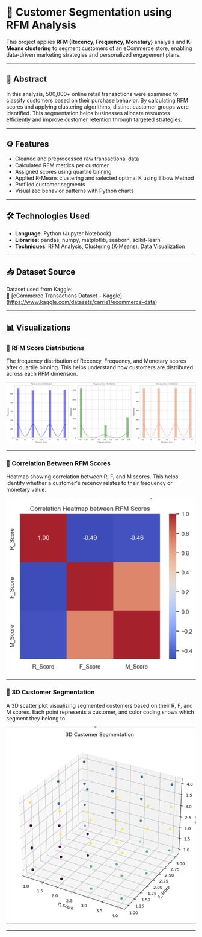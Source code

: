 # 🧠 Customer Segmentation using RFM Analysis

This project applies **RFM (Recency, Frequency, Monetary)** analysis and **K-Means clustering** to segment customers of an eCommerce store, enabling data-driven marketing strategies and personalized engagement plans.

---

## 📌 Abstract

In this analysis, 500,000+ online retail transactions were examined to classify customers based on their purchase behavior. By calculating RFM scores and applying clustering algorithms, distinct customer groups were identified. This segmentation helps businesses allocate resources efficiently and improve customer retention through targeted strategies.

---

## ⚙️ Features

- Cleaned and preprocessed raw transactional data
- Calculated RFM metrics per customer
- Assigned scores using quartile binning
- Applied K-Means clustering and selected optimal K using Elbow Method
- Profiled customer segments
- Visualized behavior patterns with Python charts

---

## 🛠️ Technologies Used

- **Language**: Python (Jupyter Notebook)
- **Libraries**: pandas, numpy, matplotlib, seaborn, scikit-learn
- **Techniques**: RFM Analysis, Clustering (K-Means), Data Visualization

---

## 📥 Dataset Source

Dataset used from Kaggle:  
🔗 [eCommerce Transactions Dataset – Kaggle] (https://www.kaggle.com/datasets/carrie1/ecommerce-data)

---

## 📊 Visualizations

### 📌 RFM Score Distributions
The frequency distribution of Recency, Frequency, and Monetary scores after quartile binning. This helps understand how customers are distributed across each RFM dimension.

![RFM Score Distributions](images/RFM_Score_Distribution.png)

---

### 📌 Correlation Between RFM Scores
Heatmap showing correlation between R, F, and M scores. This helps identify whether a customer's recency relates to their frequency or monetary value.

![RFM Correlation Heatmap](images/Correlation_between_RFM_scores.png)

---

### 📌 3D Customer Segmentation
A 3D scatter plot visualizing segmented customers based on their R, F, and M scores. Each point represents a customer, and color coding shows which segment they belong to.

![3D Customer Segmentation](images/3D_Customer_Segmentation.png)



---


